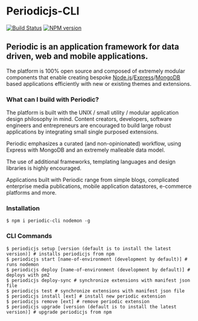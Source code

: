 # Periodicjs-CLI

[![Build Status](https://travis-ci.org/typesettin/periodicjs.svg?branch=master)](https://travis-ci.org/typesettin/periodic-cli) [![NPM version](https://badge.fury.io/js/periodic-cli.svg)](http://badge.fury.io/js/periodic-cli) 

## Periodic is an application framework for data driven, web and mobile applications. 

The platform is 100% open source and composed of extremely modular components that enable creating bespoke [Node.js](nodejs.org)/[Express](expressjs.com)/[MongoDB](http://www.mongodb.org/) based applications efficiently with new or existing themes and extensions.

### What can I build with Periodic?
The platform is built with the UNIX / small utility / modular application design philosophy in mind. Content creators, developers, software engineers and entrepreneurs are encouraged to build large robust applications by integrating small single purposed extensions.

Periodic emphasizes a curated (and non-opinionated) workflow, using Express with MongoDB and an extremely malleable data model. 

The use of additional frameworks, templating languages and design libraries is highly encouraged.

Applications built with Periodic range from simple blogs, complicated enterprise media publications, mobile application datastores, e-commerce platforms and more.

### Installation
```
$ npm i periodic-cli nodemon -g
```

### CLI Commands
```
$ periodicjs setup [version (default is to install the latest version)] # installs periodicjs from npm
$ periodicjs start [name-of-environment (development by default)] # runs nodemon
$ periodicjs deploy [name-of-environment (development by default)] # deploys with pm2
$ periodicjs deploy-sync # synchronize extensions with manifest json file
$ periodicjs test # synchronize extensions with manifest json file
$ periodicjs install [ext] # install new periodic extension
$ periodicjs remove [ext] # remove periodic extension
$ periodicjs upgrade [version (default is to install the latest version)] # upgrade periodicjs from npm
```
